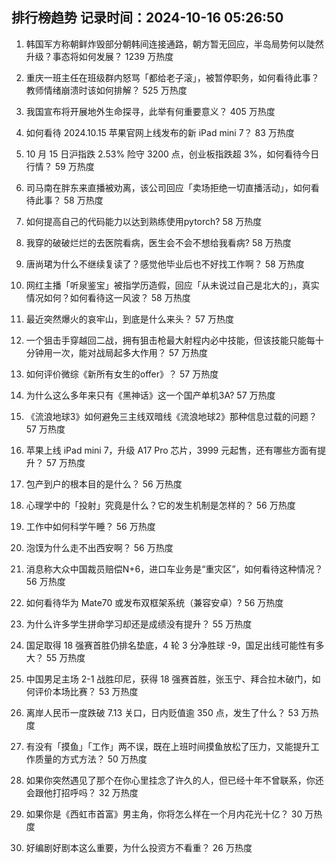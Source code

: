 
## 排行榜趋势 记录时间：2024-10-16 05:26:50
  
  1. 韩国军方称朝鲜炸毁部分朝韩间连接通路，朝方暂无回应，半岛局势何以陡然升级？事态将如何发展？ 1239 万热度
    
  2. 重庆一班主任在班级群内怒骂「都给老子滚」，被暂停职务，如何看待此事？教师情绪崩溃时该如何排解？ 525 万热度
    
  3. 我国宣布将开展地外生命探寻，此举有何重要意义？ 405 万热度
    
  4. 如何看待 2024.10.15 苹果官网上线发布的新 iPad mini 7？ 83 万热度
    
  5. 10 月 15 日沪指跌 2.53% 险守 3200 点，创业板指跌超 3%，如何看待今日行情？ 59 万热度
    
  6. 司马南在胖东来直播被劝离，该公司回应「卖场拒绝一切直播活动」，如何看待此事？ 58 万热度
    
  7. 如何提高自己的代码能力以达到熟练使用pytorch? 58 万热度
    
  8. 我穿的破破烂烂的去医院看病，医生会不会不想给我看病? 58 万热度
    
  9. 唐尚珺为什么不继续复读了？感觉他毕业后也不好找工作啊？ 58 万热度
    
  10. 网红主播「听泉鉴宝」被指学历造假，回应「从未说过自己是北大的」，真实情况如何？如何看待这一风波？ 58 万热度
    
  11. 最近突然爆火的哀牢山，到底是什么来头？ 57 万热度
    
  12. 一个狙击手穿越回二战，拥有狙击枪最大射程内必中技能，但该技能只能每十分钟用一次，能对战局起多大作用？ 57 万热度
    
  13. 如何评价微综《新所有女生的offer》？ 57 万热度
    
  14. 为什么这么多年来只有《黑神话》这一个国产单机3A? 57 万热度
    
  15. 《流浪地球3》如何避免三主线双暗线《流浪地球2》那种信息过载的问题？ 57 万热度
    
  16. 苹果上线 iPad mini 7，升级 A17 Pro 芯片，3999 元起售，还有哪些方面有提升？ 57 万热度
    
  17. 包产到户的根本目的是什么？ 56 万热度
    
  18. 心理学中的「投射」究竟是什么？它的发生机制是怎样的？ 56 万热度
    
  19. 工作中如何科学午睡？ 56 万热度
    
  20. 泡馍为什么走不出西安啊？ 56 万热度
    
  21. 消息称大众中国裁员赔偿N+6，进口车业务是“重灾区”，如何看待这种情况？ 56 万热度
    
  22. 如何看待华为 Mate70 或发布双框架系统（兼容安卓）? 56 万热度
    
  23. 为什么许多学生拼命学习却还是成绩没有提升？ 55 万热度
    
  24. 国足取得 18 强赛首胜仍排名垫底，4 轮 3 分净胜球 -9，国足出线可能性有多大？ 55 万热度
    
  25. 中国男足主场 2-1 战胜印尼，获得 18 强赛首胜，张玉宁、拜合拉木破门，如何评价本场比赛？ 53 万热度
    
  26. 离岸人民币一度跌破 7.13 关口，日内贬值逾 350 点，发生了什么？ 53 万热度
    
  27. 有没有「摸鱼」「工作」两不误，既在上班时间摸鱼放松了压力，又能提升工作质量的方式方法？ 50 万热度
    
  28. 如果你突然遇见了那个在你心里挂念了许久的人，但已经十年不曾联系，你还会跟他打招呼吗？ 32 万热度
    
  29. 如果你是《西虹市首富》男主角，你将怎么样在一个月内花光十亿？ 30 万热度
    
  30. 好编剧好剧本这么重要，为什么投资方不看重？ 26 万热度
    